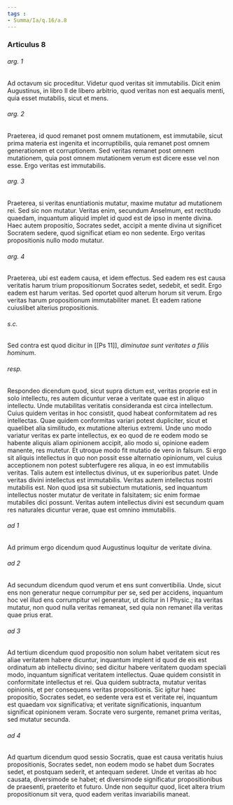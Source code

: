 ```yaml
---
tags : 
- Summa/Ia/q.16/a.8
---
```


### Articulus 8

###### arg. 1
Ad octavum sic proceditur. Videtur quod veritas sit immutabilis. Dicit enim Augustinus, in libro II de libero arbitrio, quod veritas non est aequalis menti, quia esset mutabilis, sicut et mens.

###### arg. 2
Praeterea, id quod remanet post omnem mutationem, est immutabile, sicut prima materia est ingenita et incorruptibilis, quia remanet post omnem generationem et corruptionem. Sed veritas remanet post omnem mutationem, quia post omnem mutationem verum est dicere esse vel non esse. Ergo veritas est immutabilis.

###### arg. 3
Praeterea, si veritas enuntiationis mutatur, maxime mutatur ad mutationem rei. Sed sic non mutatur. Veritas enim, secundum Anselmum, est rectitudo quaedam, inquantum aliquid implet id quod est de ipso in mente divina. Haec autem propositio, Socrates sedet, accipit a mente divina ut significet Socratem sedere, quod significat etiam eo non sedente. Ergo veritas propositionis nullo modo mutatur.

###### arg. 4
Praeterea, ubi est eadem causa, et idem effectus. Sed eadem res est causa veritatis harum trium propositionum Socrates sedet, sedebit, et sedit. Ergo eadem est harum veritas. Sed oportet quod alterum horum sit verum. Ergo veritas harum propositionum immutabiliter manet. Et eadem ratione cuiuslibet alterius propositionis.

###### s.c.
Sed contra est quod dicitur in [[Ps 11]], *diminutae sunt veritates a filiis hominum*.

###### resp.
Respondeo dicendum quod, sicut supra dictum est, veritas proprie est in solo intellectu, res autem dicuntur verae a veritate quae est in aliquo intellectu. Unde mutabilitas veritatis consideranda est circa intellectum. Cuius quidem veritas in hoc consistit, quod habeat conformitatem ad res intellectas. Quae quidem conformitas variari potest dupliciter, sicut et quaelibet alia similitudo, ex mutatione alterius extremi. Unde uno modo variatur veritas ex parte intellectus, ex eo quod de re eodem modo se habente aliquis aliam opinionem accipit, alio modo si, opinione eadem manente, res mutetur. Et utroque modo fit mutatio de vero in falsum. Si ergo sit aliquis intellectus in quo non possit esse alternatio opinionum, vel cuius acceptionem non potest subterfugere res aliqua, in eo est immutabilis veritas. Talis autem est intellectus divinus, ut ex superioribus patet. Unde veritas divini intellectus est immutabilis. Veritas autem intellectus nostri mutabilis est. Non quod ipsa sit subiectum mutationis, sed inquantum intellectus noster mutatur de veritate in falsitatem; sic enim formae mutabiles dici possunt. Veritas autem intellectus divini est secundum quam res naturales dicuntur verae, quae est omnino immutabilis.

###### ad 1
Ad primum ergo dicendum quod Augustinus loquitur de veritate divina.

###### ad 2
Ad secundum dicendum quod verum et ens sunt convertibilia. Unde, sicut ens non generatur neque corrumpitur per se, sed per accidens, inquantum hoc vel illud ens corrumpitur vel generatur, ut dicitur in I Physic.; ita veritas mutatur, non quod nulla veritas remaneat, sed quia non remanet illa veritas quae prius erat.

###### ad 3
Ad tertium dicendum quod propositio non solum habet veritatem sicut res aliae veritatem habere dicuntur, inquantum implent id quod de eis est ordinatum ab intellectu divino; sed dicitur habere veritatem quodam speciali modo, inquantum significat veritatem intellectus. Quae quidem consistit in conformitate intellectus et rei. Qua quidem subtracta, mutatur veritas opinionis, et per consequens veritas propositionis. Sic igitur haec propositio, Socrates sedet, eo sedente vera est et veritate rei, inquantum est quaedam vox significativa; et veritate significationis, inquantum significat opinionem veram. Socrate vero surgente, remanet prima veritas, sed mutatur secunda.

###### ad 4
Ad quartum dicendum quod sessio Socratis, quae est causa veritatis huius propositionis, Socrates sedet, non eodem modo se habet dum Socrates sedet, et postquam sederit, et antequam sederet. Unde et veritas ab hoc causata, diversimode se habet; et diversimode significatur propositionibus de praesenti, praeterito et futuro. Unde non sequitur quod, licet altera trium propositionum sit vera, quod eadem veritas invariabilis maneat.

